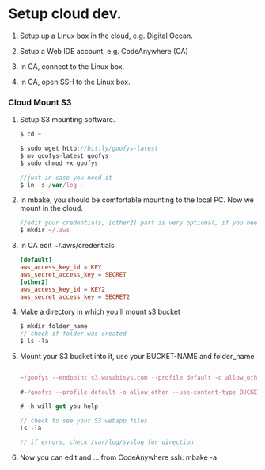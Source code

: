 
# Setup cloud dev.

1. Setup up a Linux box in the cloud, e.g. Digital Ocean.

2. Setup a Web IDE account, e.g. CodeAnywhere (CA)

3. In CA, connect to the Linux box.

4. In CA, open SSH to the Linux box.


### Cloud Mount S3

1. Setup S3 mounting software.
	```js
	$ cd ~

	$ sudo wget http://bit.ly/goofys-latest
	$ mv goofys-latest goofys
	$ sudo chmod +x goofys

	//just in case you need it
	$ ln -s /var/log ~
	```

1. In mbake, you should be comfortable mounting to the local PC. Now we mount in the cloud.

	```js
	//edit your credentials, [other2] part is very optional, if you need 2 mounts.
	$ mkdir ~/.aws
	```
1. In CA edit ~/.aws/credentials
	```conf
	[default]
	aws_access_key_id = KEY
	aws_secret_access_key = SECRET
	[other2]
	aws_access_key_id = KEY2
	aws_secret_access_key = SECRET2
	```

1. Make a directory in which you'll mount s3 bucket
	```js
	$ mkdir folder_name
	// check if folder was created
	$ ls -la
	```

1. Mount your S3 bucket into it, use your BUCKET-NAME and folder_name
	```js
   
   ~/goofys --endpoint s3.wasabisys.com --profile default -o allow_other --use-content-type BUCKET-NAME ~/folder_name

   #~/goofys --profile default -o allow_other --use-content-type BUCKET-NAME ~/folder_name

   # -h will get you help

	// check to see your S3 webapp files
	ls -la

	// if errors, check /var/log/syslog for direction
	```

1. Now you can edit and ... from CodeAnywhere ssh: mbake -a


